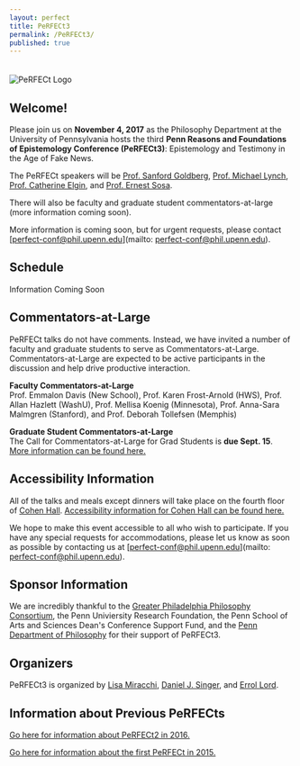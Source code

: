 ```yaml
---
layout: perfect
title: PeRFECt3
permalink: /PeRFECt3/
published: true
---
```

<img src="http://www.danieljsinger.com/images/PeRFECt3.png" alt="PeRFECt Logo" style="margin:20px 0px 0px">

## Welcome!

Please join us on **November 4, 2017** as the Philosophy Department at the University of Pennsylvania hosts the third **Penn Reasons and Foundations of Epistemology Conference (PeRFECt3)**: Epistemology and Testimony in the Age of Fake News.

The PeRFECt speakers will be [Prof. Sanford Goldberg](http://www.philosophy.northwestern.edu/people/continuing-faculty/goldberg-sanford.html), [Prof. Michael Lynch](http://michael-lynch.philosophy.uconn.edu/), [Prof. Catherine Elgin](http://elgin.harvard.edu/), and [Prof. Ernest Sosa](http://www.ernestsosa.com/). 

There will also be faculty and graduate student commentators-at-large (more information coming soon).

More information is coming soon, but for urgent requests, please contact [perfect-conf@phil.upenn.edu](mailto: perfect-conf@phil.upenn.edu).

## Schedule
Information Coming Soon


## Commentators-at-Large
PeRFECt talks do not have comments.  Instead, we have invited a number of faculty and graduate students to serve as Commentators-at-Large.  Commentators-at-Large are expected to be active participants in the discussion and help drive productive interaction.

**Faculty Commentators-at-Large**  
Prof. Emmalon Davis (New School), Prof. Karen Frost-Arnold (HWS), Prof. Allan Hazlett (WashU), Prof. Mellisa Koenig (Minnesota), Prof. Anna-Sara Malmgren (Stanford), and Prof. Deborah Tollefsen (Memphis)

**Graduate Student Commentators-at-Large**  
The Call for Commentators-at-Large for Grad Students is **due Sept. 15**.  [More information can be found here.](https://philevents.org/event/show/35006)

## Accessibility Information
All of the talks and meals except dinners will take place on the fourth floor of [Cohen Hall](http://www.facilities.upenn.edu/maps/locations/cohen-hall-claudia).  [Accessibility information for Cohen Hall can be found here.](http://www.facilities.upenn.edu/sites/default/files/pennaccess/PA0310-CohenHall.pdf)

We hope to make this event accessible to all who wish to participate.  If you have any special requests for accommodations, please let us know as soon as possible by contacting us at [perfect-conf@phil.upenn.edu](mailto: perfect-conf@phil.upenn.edu).

## Sponsor Information
We are incredibly thankful to the [Greater Philadelphia Philosophy Consortium](http://www.thegppc.org/), the Penn Univiersity Research Foundation, the Penn School of Arts and Sciences Dean's Conference Support Fund, and the [Penn Department of Philosophy](https://philosophy.sas.upenn.edu/) for their support of PeRFECt3.

## Organizers
PeRFECt3 is organized by [Lisa Miracchi](http://miracchi.wix.com/lisamiracchi), [Daniel J. Singer](http://www.danieljsinger.com/), and [Errol Lord](http://www.errol-lord.com/).

## Information about Previous PeRFECts
[Go here for information about PeRFECt2 in 2016.](http://www.danieljsinger.com/PeRFECt2/)

[Go here for information about the first PeRFECt in 2015.](http://www.phil.upenn.edu/~singerd/PeRFECt15.html)
